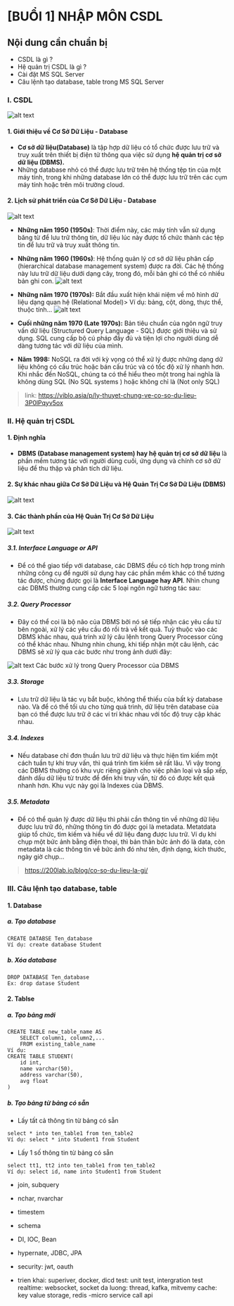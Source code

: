 # [BUỔI 1] NHẬP MÔN CSDL
## Nội dung cần chuẩn bị
+ CSDL là gì ?
+ Hệ quản trị CSDL là gì ?
+ Cài đặt MS SQL Server
+ Câu lệnh tạo database, table trong MS SQL Server

### I. CSDL
![alt text](image.png)
#### 1. Giới thiệu về Cơ Sở Dữ Liệu - Database
- **Cơ sở dữ liệu(Database)** là tập hợp dữ liệu có tổ chức được lưu trữ và truy xuất trên thiết bị điện tử thông qua việc sử dụng **hệ quản trị cơ sở dữ liệu (DBMS).**
- Những database nhỏ có thể được lưu trữ trên hệ thống tệp tin của một máy tính, trong khi những database lớn có thể được lưu trữ trên các cụm máy tính hoặc trên môi trường cloud.
#### 2. Lịch sử phát triển của Cơ Sở Dữ Liệu - Database
![alt text](image-1.png)
- **Những năm 1950 (1950s)**: Thời điểm này, các máy tính vẫn sử dụng băng từ để lưu trữ thông tin, dữ liệu lúc này được tổ chức thành các tệp tin để lưu trữ và truy xuất thông tin.

- **Những năm 1960 (1960s)**: Hệ thống quản lý cơ sở dữ liệu phân cấp (hierarchical database management system) được ra đời. Các hệ thống này lưu trữ dữ liệu dưới dạng cây, trong đó, mỗi bản ghi có thể có nhiều bản ghi con.
![alt text](image-2.png)

- **Những năm 1970 (1970s):** Bắt đầu xuất hiện khái niệm về mô hình dữ liệu dạng quan hệ (Relational Model)> Ví dụ: bảng, cột, dòng, thực thể, thuộc tính...
![alt text](image-3.png)

- **Cuối những năm 1970 (Late 1970s):** Bản tiêu chuẩn của ngôn ngữ truy vấn dữ liệu (Structured Query Language - SQL) được giới thiệu và sử dụng. SQL cung cấp bộ cú pháp đầy đủ và tiện lợi cho người dùng dễ dàng tương tác với dữ liệu của mình.

- **Năm 1998:** NoSQL ra đời với kỳ vọng có thể xử lý được những dạng dữ liệu không có cấu trúc hoặc bán cấu trúc và có tốc độ xử lý nhanh hơn. Khi nhắc đến NoSQL, chúng ta có thể hiểu theo một trong hai nghĩa là không dùng SQL (No SQL systems ) hoặc không chỉ là (Not only SQL)

> link: https://viblo.asia/p/ly-thuyet-chung-ve-co-so-du-lieu-3P0lPqyv5ox
### II. Hệ quản trị CSDL
#### 1. Định nghĩa
- **DBMS (Database management system) hay hệ quản trị cơ sở dữ liệu** là phần mềm tương tác với người dùng cuối, ứng dụng và chính cơ sở dữ liệu để thu thập và phân tích dữ liệu.
#### 2. Sự khác nhau giữa Cơ Sở Dữ Liệu và Hệ Quản Trị Cơ Sở Dữ Liệu (DBMS)
![alt text](image-4.png)

#### 3. Các thành phần của Hệ Quản Trị Cơ Sở Dữ Liệu
![alt text](image-5.png)
##### 3.1. Interface Language or API
- Để có thể giao tiếp với database, các DBMS đều có tích hợp trong mình những công cụ để người sử dụng hay các phần mềm khác có thể tương tác được, chúng được gọi là **Interface Language hay API**. Nhìn chung các DBMS thường cung cấp các 5 loại ngôn ngữ tương tác sau:

##### 3.2. Query Processor
- Đây có thể coi là bộ não của DBMS bởi nó sẽ tiếp nhận các yêu cầu từ bên ngoài, xử lý các yêu cầu đó rồi trả về kết quả. Tuỳ thuộc vào các DBMS khác nhau, quá trình xử lý câu lệnh trong Query Processor cũng có thể khác nhau. Nhưng nhìn chung, khi tiếp nhận một câu lệnh, các DBMS sẽ xử lý qua các bước như trong ảnh dưới đây:

![alt text](image-6.png)
Các bước xử lý trong Query Processor của DBMS
##### 3.3. Storage
- Lưu trữ dữ liệu là tác vụ bắt buộc, không thể thiếu của bất kỳ database nào. Và để có thể tối ưu cho từng quá trình, dữ liệu trên database của bạn có thể được lưu trữ ở các ví trí khác nhau với tốc độ truy cập khác nhau.

##### 3.4. Indexes
- Nếu database chỉ đơn thuần lưu trữ dữ liệu và thực hiện tìm kiếm một cách tuần tự khi truy vấn, thì quá trình tìm kiếm sẽ rất lâu. Vì vậy trong các DBMS thường có khu vực riêng giành cho việc phân loại và sắp xếp, đánh dấu dữ liệu từ trước để đến khi truy vấn, từ đó có được kết quả nhanh hơn. Khu vực này gọi là Indexes của DBMS.

##### 3.5. Metadata
- Để có thể quản lý được dữ liệu thì phải cần thông tin về những dữ liệu được lưu trữ đó, những thông tin đó được gọi là metadata. Metatdata giúp tổ chức, tìm kiếm và hiểu về dữ liệu đang được lưu trữ. Ví dụ khi chụp một bức ảnh bằng điện thoại, thì bản thân bức ảnh đó là data, còn metadata là các thông tin về bức ảnh đó như tên, định dạng, kích thước, ngày giờ chụp...

>https://200lab.io/blog/co-so-du-lieu-la-gi/

### III. Câu lệnh tạo database, table 
#### 1. Database
##### a. Tạo database
```
CREATE DATABSE Ten_database
Ví dụ: create database Student 
```
##### b. Xóa database
```
DROP DATABASE Ten_database
Ex: drop datase Student
```
#### 2. Tablse
##### a. Tạo bảng mới
```
CREATE TABLE new_table_name AS
    SELECT column1, column2,...
    FROM existing_table_name
Ví dụ:  
CREATE TABLE STUDENT(
    id int,
    name varchar(50),
    address varchar(50),
    avg float
)
```
##### b. Tạo bảng từ bảng có sẵn
- Lấy tất cả thông tin từ bảng có sẵn
```
select * into ten_table1 from ten_table2
Ví dụ: select * into Student1 from Student
```
- Lấy 1 số thông tin từ bảng có sẵn
```
select tt1, tt2 into ten_table1 from ten_table2
Ví dụ: select id, name into Student1 from Student
```
- join, subquery
- nchar, nvarchar
- timestem
- schema

- DI, IOC, Bean
- hypernate, JDBC, JPA
- security: jwt, oauth
- trien khai: superiver, docker, dicd
test: unit test, intergration test
realtime: websocket, socket
da luong: thread, kafka, mitvemy
cache: key value storage, redis
-micro service
call api

